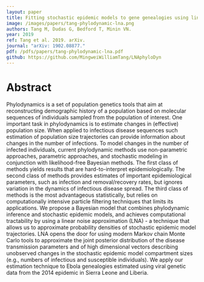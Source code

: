 ```yaml
---
layout: paper
title: Fitting stochastic epidemic models to gene genealogies using linear noise approximation
image: /images/papers/tang-phylodynamic-lna.png
authors: Tang M, Dudas G, Bedford T, Minin VN.
year: 2019
ref: Tang et al. 2019. arXiv.
journal: "arXiv: 1902.08877."
pdf: /pdfs/papers/tang-phylodynamic-lna.pdf
github: https://github.com/MingweiWilliamTang/LNAphyloDyn
---
```


# Abstract

Phylodynamics is a set of population genetics tools that aim at reconstructing demographic history of a population based on molecular sequences of individuals sampled from the population of interest. One important task in phylodynamics is to estimate changes in (effective) population size. When applied to infectious disease sequences such estimation of population size trajectories can provide information about changes in the number of infections. To model changes in the number of infected individuals, current phylodynamic methods use non-parametric approaches, parametric approaches, and stochastic modeling in conjunction with likelihood-free Bayesian methods. The first class of methods yields results that are hard-to-interpret epidemiologically. The second class of methods provides estimates of important epidemiological parameters, such as infection and removal/recovery rates, but ignores variation in the dynamics of infectious disease spread. The third class of methods is the most advantageous statistically, but relies on computationally intensive particle filtering techniques that limits its applications. We propose a Bayesian model that combines phylodynamic inference and stochastic epidemic models, and achieves computational tractability by using a linear noise approximation (LNA) - a technique that allows us to approximate probability densities of stochastic epidemic model trajectories. LNA opens the door for using modern Markov chain Monte Carlo tools to approximate the joint posterior distribution of the disease transmission parameters and of high dimensional vectors describing unobserved changes in the stochastic epidemic model compartment sizes (e.g., numbers of infectious and susceptible individuals). We apply our estimation technique to Ebola genealogies estimated using viral genetic data from the 2014 epidemic in Sierra Leone and Liberia.
